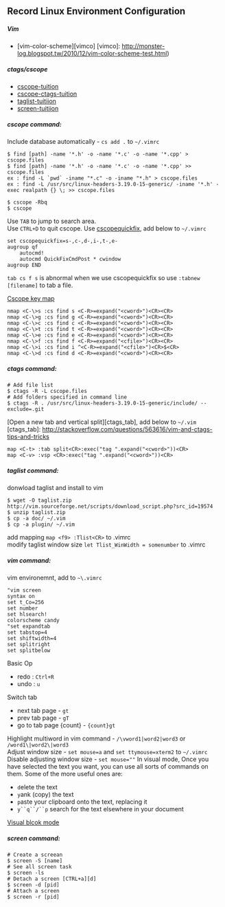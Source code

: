 Record Linux Environment Configuration
--------------------------------------------
##### Vim
	
- [vim-color-scheme][vimco]
[vimco]: http://monster-log.blogspot.tw/2010/12/vim-color-scheme-test.html)
	

##### ctags/cscope

- [cscope-tuition](http://hamisme.blogspot.tw/2011/02/cscope.html)
- [cscope-ctags-tuition](http://angledark0123.pixnet.net/blog/post/51919594-vim%E9%99%84%E4%BB%B6%EF%BC%9Acscope%2Bctag-%E4%BD%BF%E7%94%A8%E7%AD%86%E8%A8%98)
- [taglist-tuitiion](http://nelsonchunglife.blogspot.tw/2011/06/ubuntuvim-plugin-ctagstaglist.html)
- [screen-tuitiion](http://blogger.gtwang.org/2013/11/screen-command-examples-to-manage-linux-terminals.html)

##### cscope command:

Include database automatically - `cs add .` to `~/.vimrc` 

	$ find [path] -name '*.h' -o -name '*.c' -o -name '*.cpp' > cscope.files
	$ find [path] -name '*.h' -o -name '*.c' -o -name '*.cpp' >> cscope.files
	ex : find -L `pwd` -iname "*.c" -o -iname "*.h" > cscope.files
	ex : find -L /usr/src/linux-headers-3.19.0-15-generic/ -iname '*.h' -exec realpath {} \; >> cscope.files

	$ cscope -Rbq
	$ cscope

Use `TAB` to jump to search area.  
Use `CTRL+D` to quit cscope.
Use [cscopequickfix](http://stackoverflow.com/questions/28185067/vim-go-to-next-search-result-across-multiple-files), add below to `~/.vimrc`

	set cscopequickfix=s-,c-,d-,i-,t-,e-
	augroup qf
	    autocmd!
	    autocmd QuickFixCmdPost * cwindow
	augroup END

`tab cs f s` is abnormal when we use cscopequickfix so use `:tabnew [filename]` to tab a file.

[Cscope key map](http://cscope.sourceforge.net/cscope_maps.vim)

	nmap <C-\>s :cs find s <C-R>=expand("<cword>")<CR><CR>
	nmap <C-\>g :cs find g <C-R>=expand("<cword>")<CR><CR>
	nmap <C-\>c :cs find c <C-R>=expand("<cword>")<CR><CR>
	nmap <C-\>t :cs find t <C-R>=expand("<cword>")<CR><CR>
	nmap <C-\>e :cs find e <C-R>=expand("<cword>")<CR><CR>
	nmap <C-\>f :cs find f <C-R>=expand("<cfile>")<CR><CR>
	nmap <C-\>i :cs find i ^<C-R>=expand("<cfile>")<CR>$<CR>
	nmap <C-\>d :cs find d <C-R>=expand("<cword>")<CR><CR>

##### ctags command:

	# Add file list
	$ ctags -R -L cscope.files
	# Add folders specified in command line
	$ ctags -R . /usr/src/linux-headers-3.19.0-15-generic/include/ --exclude=.git

[Open a new tab and vertical split][ctags_tab], add below to `~/.vim`
[ctags_tab]: http://stackoverflow.com/questions/563616/vim-and-ctags-tips-and-tricks

	map <C-t> :tab split<CR>:exec("tag ".expand("<cword>"))<CR>
	map <C-v> :vsp <CR>:exec("tag ".expand("<cword>"))<CR>

##### taglist command:

donwload taglist and install to vim

	$ wget -O taglist.zip http://vim.sourceforge.net/scripts/download_script.php?src_id=19574
	$ unzip taglist.zip
	$ cp -a doc/ ~/.vim
	$ cp -a plugin/ ~/.vim

add mapping `map <f9> :Tlist<CR>` to .vimrc  
modify taglist window size `let Tlist_WinWidth = somenumber` to .vimrc

##### vim command:

vim environemnt, add to `~\.vimrc`

	"vim screen
	syntax on
	set t_Co=256
	set number
	set hlsearch!
	colorscheme candy
	"set expandtab
	set tabstop=4
	set shiftwidth=4
	set splitright
	set splitbelow

Basic Op  
- redo : `Ctrl+R`
- undo : `u`

Switch tab  
- next tab page - `gt`
- prev tab page - `gT`
- go to tab page {count} - `{count}gt`

Highlight multiword in vim command - `/\vword1|word2|word3` or `/word1\|word2\|word3`  
Adjust window size - `set mouse=a` and `set ttymouse=xterm2` to `~/.vimrc`  
Disable adjusting window size - `set mouse=""`
In visual mode, Once you have selected the text you want, you can use all sorts of commands on them. Some of the more useful ones are:  
- `d`elete the text
- `y`ank (copy) the text
- `p`aste your clipboard onto the text, replacing it
- `y``q``/``p` search for the text elsewhere in your document

[Visual blcok mode](http://stackoverflow.com/questions/1676632/whats-a-quick-way-to-comment-uncomment-lines-in-vim/15588798#15588798)


##### screen command:

	# Create a screean
	$ screen -S [name]
	# See all screen task
	$ screen -ls
	# Detach a screen [CTRL+a][d]
	$ screen -d [pid]
	# Attach a screen
	$ screen -r [pid]



